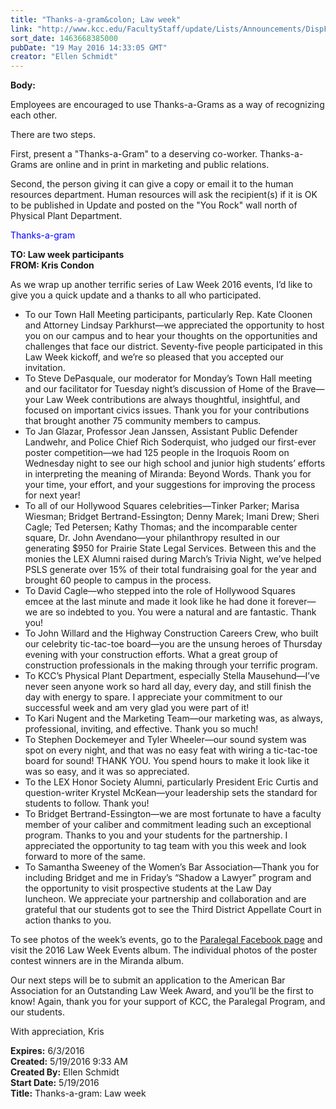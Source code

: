 ```yaml
---
title: "Thanks-a-gram&colon; Law week"
link: "http://www.kcc.edu/FacultyStaff/update/Lists/Announcements/DispForm.aspx?ID=2219"
sort_date: 1463668385000
pubDate: "19 May 2016 14:33:05 GMT"
creator: "Ellen Schmidt"
---
```


<div><b>Body:</b> <div class="ExternalClass844A84227A374D94ADC4F1312CD1DD78"><p>​​Employees are encouraged to use Thanks-a-Grams as a way of recognizing each other.</p>
<p>There are two steps. </p>
<p>First, present a &quot;Thanks-a-Gram&quot; to a deserving co-worker. Thanks-a-Grams are online and in print in marketing and public relations.</p>
<p>Second, the person giving it can give a copy or email it to the human resources department. Human resources will ask the recipient(s) if it is OK to be published in Update and posted on the &quot;You Rock&quot; wall north of Physical Plant Department.</p>
<p style="color:blue">Thanks-a-gram  </p>
<p><strong>TO: </strong><strong>Law week participants</strong><br /><strong>FROM: Kris Condon</strong></p>
<p>As we wrap up another terrific series of Law Week 2016 events, I’d like to give you a quick update and a thanks to all who participated.</p>
<ul><li>To our Town Hall Meeting participants, particularly Rep. Kate Cloonen and Attorney Lindsay Parkhurst—we appreciated the opportunity to host you on our campus and to hear your thoughts on the opportunities and challenges that face our district. Seventy-five people participated in this Law Week kickoff, and we’re so pleased that you accepted our invitation.</li>
<li>To Steve DePasquale, our moderator for Monday’s Town Hall meeting and our facilitator for Tuesday night’s discussion of Home of the Brave—your Law Week contributions are always thoughtful, insightful, and focused on important civics issues. Thank you for your contributions that brought another 75 community members to campus.</li>
<li>To Jan Glazar, Professor Jean Janssen, Assistant Public Defender Landwehr, and Police Chief Rich Soderquist, who judged our first-ever poster competition—we had 125 people in the Iroquois Room on Wednesday night to see our high school and junior high students’ efforts in interpreting the meaning of Miranda: Beyond Words. Thank you for your time, your effort, and your suggestions for improving the process for next year!</li>
<li>To all of our Hollywood Squares celebrities—Tinker Parker; Marisa Wiesman; Bridget Bertrand-Essington; Denny Marek; Imani Drew; Sheri Cagle; Ted Petersen; Kathy Thomas; and the incomparable center square, Dr. John Avendano—your philanthropy resulted in our generating $950 for Prairie State Legal Services. Between this and the monies the LEX Alumni raised during March’s Trivia Night, we’ve helped PSLS generate over 15% of their total fundraising goal for the year and brought 60 people to campus in the process.</li>
<li>To David Cagle—who stepped into the role of Hollywood Squares emcee at the last minute and made it look like he had done it forever—we are so indebted to you. You were a natural and are fantastic. Thank you!</li>
<li>To John Willard and the Highway Construction Careers Crew, who built our celebrity tic-tac-toe board—you are the unsung heroes of Thursday evening with your construction efforts. What a great group of construction professionals in the making through your terrific program.</li>
<li>To KCC’s Physical Plant Department, especially Stella Mausehund—I’ve never seen anyone work so hard all day, every day, and still finish the day with energy to spare. I appreciate your commitment to our successful week and am very glad you were part of it!</li>
<li>To Kari Nugent and the Marketing Team—our marketing was, as always, professional, inviting, and effective. Thank you so much!</li>
<li>To Stephen Dockemeyer and Tyler Wheeler—our sound system was spot on every night, and that was no easy feat with wiring a tic-tac-toe board for sound! THANK YOU. You spend hours to make it look like it was so easy, and it was so appreciated.</li>
<li>To the LEX Honor Society Alumni, particularly President Eric Curtis and question-writer Krystel McKean—your leadership sets the standard for students to follow. Thank you!</li>
<li>To Bridget Bertrand-Essington—we are most fortunate to have a faculty member of your caliber and commitment leading such an exceptional program. Thanks to you and your students for the partnership. I appreciated the opportunity to tag team with you this week and look forward to more of the same.</li>
<li>To Samantha Sweeney of the Women’s Bar Association—Thank you for including Bridget and me in Friday’s “Shadow a Lawyer” program and the opportunity to visit prospective students at the Law Day luncheon. We appreciate your partnership and collaboration and are grateful that our students got to see the Third District Appellate Court in action thanks to you.</li></ul>
<p>To see photos of the week’s events, go to the <a href="http://www.facebook.com/kccparalegal">Paralegal Facebook page</a> and visit the 2016 Law Week Events album. The individual photos of the poster contest winners are in the Miranda album.</p>
<p>Our next steps will be to submit an application to the American Bar Association for an Outstanding Law Week Award, and you’ll be the first to know! Again, thank you for your support of KCC, the Paralegal Program, and our students.</p>
<p>With appreciation, Kris</p></div>
</div>
<div><b>Expires:</b> 6/3/2016</div>
<div><b>Created:</b> 5/19/2016 9:33 AM</div>
<div><b>Created By:</b> Ellen Schmidt</div>
<div><b>Start Date:</b> 5/19/2016</div>
<div><b>Title:</b> Thanks-a-gram: Law week</div>
